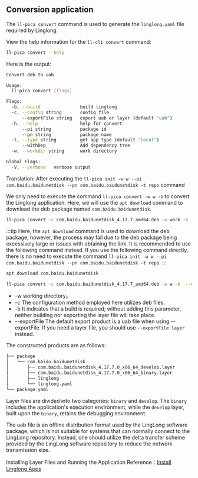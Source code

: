 ## Conversion application

The `ll-pica convert` command is used to generate the `linglong.yaml` file required by Linglong.

View the help information for the `ll-cli convert` command:

```bash
ll-pica convert --help
```

Here is the output:

```bash
Convert deb to uab

Usage:
  ll-pica convert [flags]

Flags:
  -b, --build               build linglong
  -c, --config string       config file
      --exportFile string   export uab or layer (default "uab")
  -h, --help                help for convert
      --pi string           package id
      --pn string           package name
  -t, --type string         get app type (default "local")
      --withDep             Add dependency tree
  -w, --workdir string      work directory

Global Flags:
  -V, --verbose   verbose output
```

Translation: After executing the `ll-pica init -w w --pi com.baidu.baidunetdisk --pn com.baidu.baidunetdisk -t repo` command

We only need to execute the command `ll-pica convert -w w -b` to convert the Linglong application. Here, we will use the `apt download` command to download the deb package named `com.baidu.baidunetdisk`.

```bash
ll-pica convert -c com.baidu.baidunetdisk_4.17.7_amd64.deb -w work -b
```

:::tip
Here, the `apt download` command is used to download the deb package; however, the process may fail due to
the deb package being excessively large or issues with obtaining the link. It is recommended to use the following command instead. If you use the following command directly, there is no need to execute the command `ll-pica init -w w --pi com.baidu.baidunetdisk --pn com.baidu.baidunetdisk -t repo`.
:::

```bash
apt download com.baidu.baidunetdisk
```

```bash
ll-pica convert -c com.baidu.baidunetdisk_4.17.7_amd64.deb -w w -b  --exportFile
```

- -w working directory。
- -c The configuration method employed here utilizes deb files.
- -b It indicates that a build is required; without adding this parameter, neither building nor exporting the layer file will take place.
- --exportFile The default export product is a uab file when using --exportFile. If you need a layer file, you should use `--exportFile layer` instead.

The constructed products are as follows:

```bash
├── package
│   └── com.baidu.baidunetdisk
│       ├── com.baidu.baidunetdisk_4.17.7.0_x86_64_develop.layer
│       ├── com.baidu.baidunetdisk_4.17.7.0_x86_64_binary.layer
│       ├── linglong
│       └── linglong.yaml
└── package.yaml
```

Layer files are divided into two categories: `binary` and `develop`. The `binary` includes the application's execution environment, while the `develop` layer, built upon the `binary`, retains the debugging environment.

The uab file is an offline distribution format used by the LingLong software package, which is not suitable for systems that can normally connect to the LingLong repository. Instead, one should utilize the delta transfer scheme provided by the LingLong software repository to reduce the network transmission size.

Installing Layer Files and Running the Application Reference：[Install Linglong Apps](../ll-cli/install.md)
